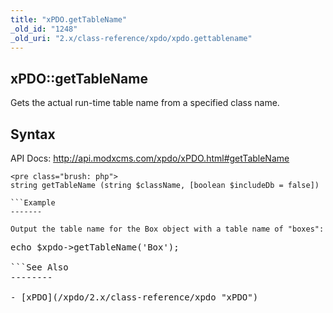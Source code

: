 ```yaml
---
title: "xPDO.getTableName"
_old_id: "1248"
_old_uri: "2.x/class-reference/xpdo/xpdo.gettablename"
---
```


xPDO::getTableName
------------------

Gets the actual run-time table name from a specified class name.

Syntax
------

API Docs: <http://api.modxcms.com/xpdo/xPDO.html#getTableName>

```
<pre class="brush: php">
string getTableName (string $className, [boolean $includeDb = false])

```Example
-------

Output the table name for the Box object with a table name of "boxes":

```
<pre class="brush: php">
echo $xpdo->getTableName('Box');

```See Also
--------

- [xPDO](/xpdo/2.x/class-reference/xpdo "xPDO")
